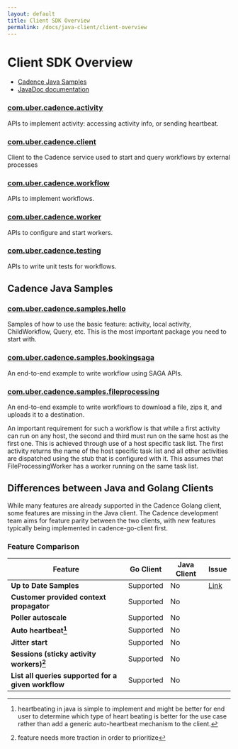 ```yaml
---
layout: default
title: Client SDK Overview
permalink: /docs/java-client/client-overview
---
```


# Client SDK Overview

- [Cadence Java Samples](https://github.com/cadence-workflow/cadence-java-samples)
- [JavaDoc documentation](https://javadoc.io/doc/com.uber.cadence/cadence-client)

### [com.uber.cadence.activity](https://javadoc.io/doc/com.uber.cadence/cadence-client/latest/com/uber/cadence/activity/Activity.html)
APIs to implement activity: accessing activity info, or sending heartbeat.

### [com.uber.cadence.client](https://javadoc.io/doc/com.uber.cadence/cadence-client/latest/com/uber/cadence/client/package-summary.html)
Client to the Cadence service used to start and query workflows by external processes

### [com.uber.cadence.workflow](https://javadoc.io/doc/com.uber.cadence/cadence-client/latest/com/uber/cadence/workflow/Workflow.html)
APIs to implement workflows.

### [com.uber.cadence.worker](https://javadoc.io/doc/com.uber.cadence/cadence-client/latest/com/uber/cadence/worker/package-summary.html)
APIs to configure and start workers.

### [com.uber.cadence.testing](https://javadoc.io/doc/com.uber.cadence/cadence-client/latest/com/uber/cadence/testing/package-summary.html)
APIs to write unit tests for workflows.

## Cadence Java Samples
### [com.uber.cadence.samples.hello](https://github.com/cadence-workflow/cadence-java-samples/tree/master/src/main/java/com/uber/cadence/samples/hello)
Samples of how to use the basic feature: activity, local activity, ChildWorkflow, Query, etc.
This is the most important package you need to start with.
### [com.uber.cadence.samples.bookingsaga](https://github.com/cadence-workflow/cadence-java-samples/tree/master/src/main/java/com/uber/cadence/samples/bookingsaga)
An end-to-end example to write workflow using SAGA APIs.
### [com.uber.cadence.samples.fileprocessing](https://github.com/cadence-workflow/cadence-java-samples/tree/master/src/main/java/com/uber/cadence/samples/fileprocessing)
An end-to-end example to write workflows to download a file, zips it, and uploads it to a destination.

 An important requirement for such a workflow is that while a first activity can run
on any host, the second and third must run on the same host as the first one. This is achieved
 through use of a host specific task list. The first activity returns the name of the host
  specific task list and all other activities are dispatched using the stub that is configured with
 it. This assumes that FileProcessingWorker has a worker running on the same task list.


## Differences between Java and Golang Clients

While many features are already supported in the Cadence Golang client, some features are missing in the Java client. The Cadence development team aims for feature parity between the two clients, with new features typically being implemented in cadence-go-client first.

### Feature Comparison

| Feature                                                | Go Client | Java Client | Issue |
|--------------------------------------------------------|-----------|-------------|-------|
| **Up to Date Samples**                                 | Supported | No          | [Link](https://github.com/cadence-workflow/cadence-java-samples/issues) |
| **Customer provided context propagator**               | Supported | No          |       |
| **Poller autoscale**                                   | Supported | No          |       |
| **Auto heartbeat[^auto-heartbeat]**                    | Supported | No          |       |
| **Jitter start**                                       | Supported | No          |       |
| **Sessions (sticky activity workers)[^sticky]**        | Supported | No          |       |
| **List all queries supported for a given workflow**    | Supported | No          |       |


[^auto-heartbeat]: heartbeating in java is simple to implement and might be better for end user to determine which type of heart beating is better for the use case rather than add a generic auto-heartbeat mechanism to the client.
[^sticky]: feature needs more traction in order to prioritize
